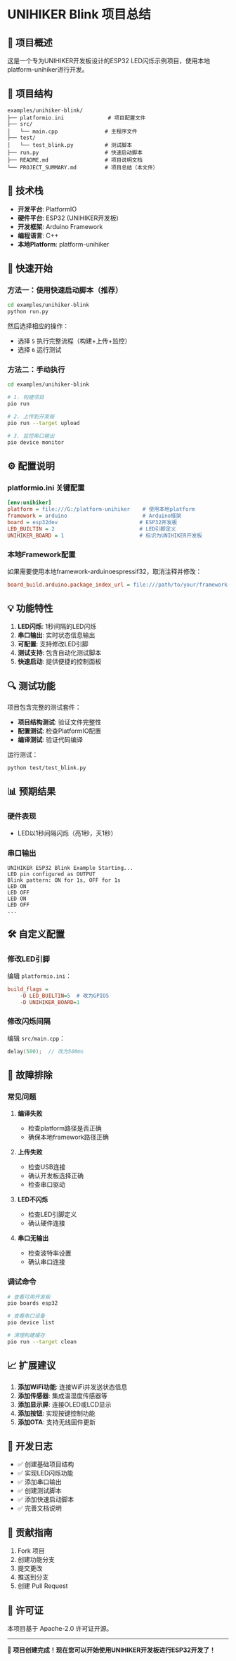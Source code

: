 # UNIHIKER Blink 项目总结

## 🎯 项目概述

这是一个专为UNIHIKER开发板设计的ESP32 LED闪烁示例项目，使用本地platform-unihiker进行开发。

## 📁 项目结构

```
examples/unihiker-blink/
├── platformio.ini              # 项目配置文件
├── src/
│   └── main.cpp               # 主程序文件
├── test/
│   └── test_blink.py          # 测试脚本
├── run.py                     # 快速启动脚本
├── README.md                  # 项目说明文档
└── PROJECT_SUMMARY.md         # 项目总结（本文件）
```

## 🔧 技术栈

- **开发平台**: PlatformIO
- **硬件平台**: ESP32 (UNIHIKER开发板)
- **开发框架**: Arduino Framework
- **编程语言**: C++
- **本地Platform**: platform-unihiker

## 🚀 快速开始

### 方法一：使用快速启动脚本（推荐）

```bash
cd examples/unihiker-blink
python run.py
```

然后选择相应的操作：
- 选择 `5` 执行完整流程（构建+上传+监控）
- 选择 `6` 运行测试

### 方法二：手动执行

```bash
cd examples/unihiker-blink

# 1. 构建项目
pio run

# 2. 上传到开发板
pio run --target upload

# 3. 监控串口输出
pio device monitor
```

## ⚙️ 配置说明

### platformio.ini 关键配置

```ini
[env:unihiker]
platform = file:///G:/platform-unihiker    # 使用本地platform
framework = arduino                        # Arduino框架
board = esp32dev                          # ESP32开发板
LED_BUILTIN = 2                           # LED引脚定义
UNIHIKER_BOARD = 1                        # 标识为UNIHIKER开发板
```

### 本地Framework配置

如果需要使用本地framework-arduinoespressif32，取消注释并修改：

```ini
board_build.arduino.package_index_url = file:///path/to/your/framework-arduinoespressif32/package/package_esp32_index.template.json
```

## 💡 功能特性

1. **LED闪烁**: 1秒间隔的LED闪烁
2. **串口输出**: 实时状态信息输出
3. **可配置**: 支持修改LED引脚
4. **测试支持**: 包含自动化测试脚本
5. **快速启动**: 提供便捷的控制面板

## 🔍 测试功能

项目包含完整的测试套件：

- **项目结构测试**: 验证文件完整性
- **配置测试**: 检查PlatformIO配置
- **编译测试**: 验证代码编译

运行测试：
```bash
python test/test_blink.py
```

## 📊 预期结果

### 硬件表现
- LED以1秒间隔闪烁（亮1秒，灭1秒）

### 串口输出
```
UNIHIKER ESP32 Blink Example Starting...
LED pin configured as OUTPUT
Blink pattern: ON for 1s, OFF for 1s
LED ON
LED OFF
LED ON
LED OFF
...
```

## 🛠️ 自定义配置

### 修改LED引脚

编辑 `platformio.ini`：
```ini
build_flags = 
    -D LED_BUILTIN=5  # 改为GPIO5
    -D UNIHIKER_BOARD=1
```

### 修改闪烁间隔

编辑 `src/main.cpp`：
```cpp
delay(500);  // 改为500ms
```

## 🔧 故障排除

### 常见问题

1. **编译失败**
   - 检查platform路径是否正确
   - 确保本地framework路径正确

2. **上传失败**
   - 检查USB连接
   - 确认开发板选择正确
   - 检查串口驱动

3. **LED不闪烁**
   - 检查LED引脚定义
   - 确认硬件连接

4. **串口无输出**
   - 检查波特率设置
   - 确认串口连接

### 调试命令

```bash
# 查看可用开发板
pio boards esp32

# 查看串口设备
pio device list

# 清理构建缓存
pio run --target clean
```

## 📈 扩展建议

1. **添加WiFi功能**: 连接WiFi并发送状态信息
2. **添加传感器**: 集成温湿度传感器等
3. **添加显示屏**: 连接OLED或LCD显示
4. **添加按钮**: 实现按键控制功能
5. **添加OTA**: 支持无线固件更新

## 📝 开发日志

- ✅ 创建基础项目结构
- ✅ 实现LED闪烁功能
- ✅ 添加串口输出
- ✅ 创建测试脚本
- ✅ 添加快速启动脚本
- ✅ 完善文档说明

## 🤝 贡献指南

1. Fork 项目
2. 创建功能分支
3. 提交更改
4. 推送到分支
5. 创建 Pull Request

## 📄 许可证

本项目基于 Apache-2.0 许可证开源。

---

**🎉 项目创建完成！现在您可以开始使用UNIHIKER开发板进行ESP32开发了！**
